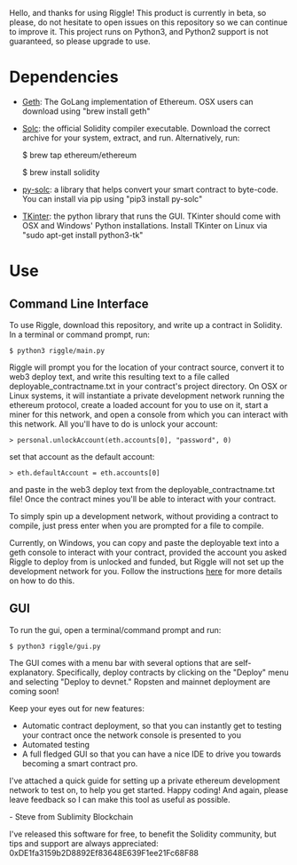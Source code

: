 Hello, and thanks for using Riggle! This product is currently in beta, so please, do not hesitate to open issues on this repository so we can continue to improve it. This project runs on Python3, and Python2 support is not guaranteed, so please upgrade to use.

# Dependencies

- [Geth](https://github.com/ethereum/go-ethereum/wiki/Building-Ethereum): The GoLang implementation of Ethereum. OSX users can download using "brew install geth"
- [Solc](https://github.com/ethereum/solidity/releases): the official Solidity compiler executable. Download the correct archive for your system, extract, and run. Alternatively, run:

    $ brew tap ethereum/ethereum

    $ brew install solidity

- [py-solc](https://github.com/pipermerriam/py-solc/): a library that helps convert your smart contract to byte-code. You can install via pip using "pip3 install py-solc"

- [TKinter](https://wiki.python.org/moin/TkInter): the python library that runs the GUI. TKinter should come with OSX and Windows' Python installations. Install TKinter on Linux via "sudo apt-get install python3-tk"

# Use

## Command Line Interface
To use Riggle, download this repository, and write up a contract in Solidity. In a terminal or command prompt, run:

    $ python3 riggle/main.py

Riggle will prompt you for the location of your contract source, convert it to web3 deploy text, and write this resulting text to a file called deployable_contractname.txt in your contract's project directory. On OSX or Linux systems, it will instantiate a private development network running the ethereum protocol, create a loaded account for you to use on it, start a miner for this network, and open a console from which you can interact with this network. All you'll have to do is unlock your account:

    > personal.unlockAccount(eth.accounts[0], "password", 0)

set that account as the default account:

    > eth.defaultAccount = eth.accounts[0]

and paste in the web3 deploy text from the deployable_contractname.txt file! Once the contract mines you'll be able to interact with your contract.

To simply spin up a development network, without providing a contract to compile, just press enter when you are prompted for a file to compile.

Currently, on Windows, you can copy and paste the deployable text into a geth console to interact with your contract, provided the account you asked Riggle to deploy from is unlocked and funded, but Riggle will not set up the development network for you. Follow the instructions [here](https://gitlab.com/Sublimity-Blockchain/Riggle/blob/master/windowsSetup.md) for more details on how to do this.

## GUI

To run the gui, open a terminal/command prompt and run:

    $ python3 riggle/gui.py

The GUI comes with a menu bar with several options that are self-explanatory. Specifically, deploy contracts by clicking on the "Deploy" menu and selecting "Deploy to devnet." Ropsten and mainnet deployment are coming soon!

Keep your eyes out for new features:

- Automatic contract deployment, so that you can instantly get to testing your contract once the network console is presented to you
- Automated testing
- A full fledged GUI so that you can have a nice IDE to drive you towards becoming a smart contract pro.

I've attached a quick guide for setting up a private ethereum development network to test on, to help you get started. Happy coding! And again, please leave feedback so I can make this tool as useful as possible.

\- Steve from Sublimity Blockchain

I've released this software for free, to benefit the Solidity community, but tips and support are always appreciated: 0xDE1fa3159b2D8892Ef83648E639F1ee21Fc68F88
